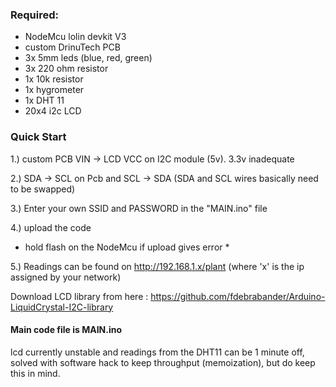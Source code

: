 
### Required:
- NodeMcu lolin devkit V3
- custom DrinuTech PCB
- 3x 5mm leds (blue, red, green)
- 3x 220 ohm resistor
- 1x 10k resistor
- 1x hygrometer
- 1x DHT 11
- 20x4 i2c LCD


### Quick Start

1.) custom PCB VIN -> LCD VCC on I2C module (5v). 3.3v inadequate

2.) SDA -> SCL on Pcb and SCL -> SDA (SDA and SCL wires basically need to be swapped)

3.) Enter your own SSID and PASSWORD in the "MAIN.ino" file

4.) upload the code
* hold flash on the NodeMcu if upload gives error *

5.) Readings can be found on http://192.168.1.x/plant (where 'x' is the ip assigned by your network)

Download LCD library from here : https://github.com/fdebrabander/Arduino-LiquidCrystal-I2C-library

#### Main code file is MAIN.ino

lcd currently unstable and readings from the DHT11 can be 1 minute off, solved with software hack to keep throughput (memoization), but do keep this in mind.
